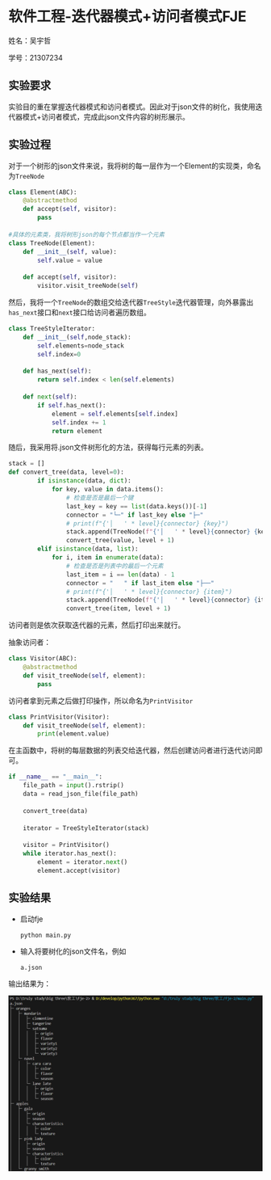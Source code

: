 # 软件工程-迭代器模式+访问者模式FJE

姓名：吴宇哲

学号：21307234

## 实验要求

实验目的重在掌握迭代器模式和访问者模式。因此对于json文件的树化，我使用迭代器模式+访问者模式，完成此json文件内容的树形展示。

## 实验过程

对于一个树形的json文件来说，我将树的每一层作为一个Element的实现类，命名为`TreeNode`

```python
class Element(ABC):
    @abstractmethod
    def accept(self, visitor):
        pass

#具体的元素类，我将树形json的每个节点都当作一个元素
class TreeNode(Element):
    def __init__(self, value):
        self.value = value

    def accept(self, visitor):
        visitor.visit_treeNode(self)
```

然后，我将一个`TreeNode`的数组交给迭代器`TreeStyle`迭代器管理，向外暴露出`has_next`接口和`next`接口给访问者遍历数组。

```python
class TreeStyleIterator:
    def __init__(self,node_stack):
        self.elements=node_stack
        self.index=0

    def has_next(self):
        return self.index < len(self.elements)
    
    def next(self):
        if self.has_next():
            element = self.elements[self.index]
            self.index += 1
            return element
```

随后，我采用将.json文件树形化的方法，获得每行元素的列表。

```python
stack = []
def convert_tree(data, level=0):
        if isinstance(data, dict):
            for key, value in data.items():
                # 检查是否是最后一个键
                last_key = key == list(data.keys())[-1]
                connector = "└─" if last_key else "├─"
                # print(f"{'│   ' * level}{connector} {key}")
                stack.append(TreeNode(f"{'│   ' * level}{connector} {key}"))
                convert_tree(value, level + 1)
        elif isinstance(data, list):
            for i, item in enumerate(data):
                # 检查是否是列表中的最后一个元素
                last_item = i == len(data) - 1
                connector = "   " if last_item else "├──"
                # print(f"{'│   ' * level}{connector} {item}")
                stack.append(TreeNode(f"{'│   ' * level}{connector} {item}"))
                convert_tree(item, level + 1)
```

访问者则是依次获取迭代器的元素，然后打印出来就行。

抽象访问者：

```python
class Visitor(ABC):
    @abstractmethod
    def visit_treeNode(self, element):
        pass
```

访问者拿到元素之后做打印操作，所以命名为`PrintVisitor`

```python
class PrintVisitor(Visitor):
    def visit_treeNode(self, element):
        print(element.value)
```

在主函数中，将树的每层数据的列表交给迭代器，然后创建访问者进行迭代访问即可。

```python
if __name__ == "__main__":
    file_path = input().rstrip()
    data = read_json_file(file_path)

    convert_tree(data)

    iterator = TreeStyleIterator(stack)

    visitor = PrintVisitor()
    while iterator.has_next():
        element = iterator.next()
        element.accept(visitor)
```

## 实验结果

- 启动fje

  ```
  python main.py
  ```

- 输入将要树化的json文件名，例如

  ```
  a.json
  ```

输出结果为：

![image-20240619235527368](.\images\image-20240619235527368.png)

